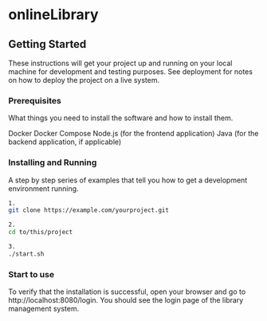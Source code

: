 # onlineLibrary

## Getting Started

These instructions will get your project up and running on your local machine for development and testing purposes.
See deployment for notes on how to deploy the project on a live system.

### Prerequisites

What things you need to install the software and how to install them.

Docker
Docker Compose
Node.js (for the frontend application)
Java (for the backend application, if applicable)

### Installing and Running

A step by step series of examples that tell you how to get a development environment running.

```bash
1. 
git clone https://example.com/yourproject.git

2. 
cd to/this/project

3.
./start.sh

```
### Start to use
To verify that the installation is successful, open your browser and go to http://localhost:8080/login. You should see the login page of the library management system.